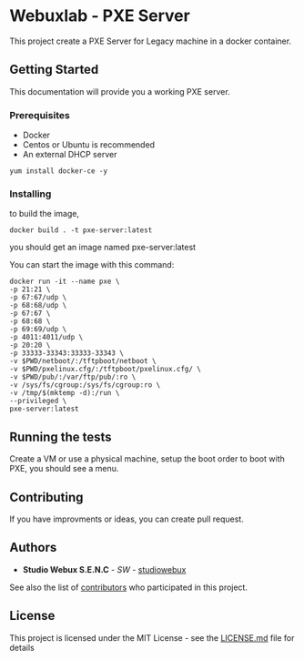 # Webuxlab - PXE Server

This project create a PXE Server for Legacy machine in a docker container.

## Getting Started

This documentation will provide you a working PXE server.

### Prerequisites

- Docker
- Centos or Ubuntu is recommended
- An external DHCP server

```
yum install docker-ce -y
```

### Installing

to build the image,

```
docker build . -t pxe-server:latest
```

you should get an image named pxe-server:latest

You can start the image with this command:
```
docker run -it --name pxe \
-p 21:21 \
-p 67:67/udp \
-p 68:68/udp \
-p 67:67 \
-p 68:68 \
-p 69:69/udp \
-p 4011:4011/udp \
-p 20:20 \
-p 33333-33343:33333-33343 \
-v $PWD/netboot/:/tftpboot/netboot \
-v $PWD/pxelinux.cfg/:/tftpboot/pxelinux.cfg/ \
-v $PWD/pub/:/var/ftp/pub/:ro \
-v /sys/fs/cgroup:/sys/fs/cgroup:ro \
-v /tmp/$(mktemp -d):/run \
--privileged \
pxe-server:latest
```

## Running the tests

Create a VM or use a physical machine, setup the boot order to boot with PXE, you should see a menu.

## Contributing

If you have improvments or ideas, you can create pull request.

## Authors

* **Studio Webux S.E.N.C** - *SW* - [studiowebux](https://studiowebux.com)

See also the list of [contributors](https://github.com/your/project/contributors) who participated in this project.

## License

This project is licensed under the MIT License - see the [LICENSE.md](LICENSE.md) file for details